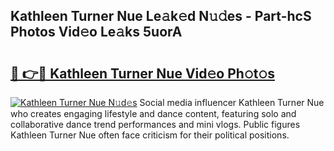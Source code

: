 ## Kathleen Turner Nue Le𝚊k𝚎d N𝚞𝚍es - Part-hcS Photos Vid𝚎o Le𝚊ks 5uorA

# <h2><a href="http://fb52mrh.evod.top/?m=Kathleen+Turner+Nue">🔗 👉🔴 Kathleen Turner Nue Vid𝚎o Ph𝚘t𝚘s</a></h2>

[![Kathleen Turner Nue N𝚞d𝚎s](https://i.imgur.com/8V9OHl7.gif)](http://fb52mrh.evod.top/?m=Kathleen+Turner+Nue)
Social media influencer Kathleen Turner Nue who creates engaging lifestyle and dance content, featuring solo and collaborative dance trend performances and mini vlogs. Public figures Kathleen Turner Nue often face criticism for their political positions. 
